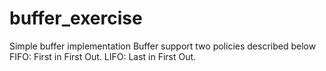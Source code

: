 # buffer_exercise
Simple buffer implementation
Buffer support two policies described below
FIFO: First in First Out.
LIFO: Last in First Out.